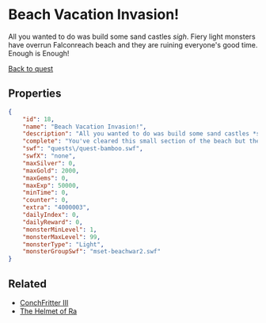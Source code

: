 # Beach Vacation Invasion!

All you wanted to do was build some sand castles *sigh*. Fiery light monsters have overrun Falconreach beach and they are ruining everyone's good time. Enough is Enough!

[Back to quest](../quests.md)

## Properties

```json
{
    "id": 18,
    "name": "Beach Vacation Invasion!",
    "description": "All you wanted to do was build some sand castles *sigh*. Fiery light monsters have overrun Falconreach beach and they are ruining everyone's good time. Enough is Enough!",
    "complete": "You've cleared this small section of the beach but the temperature is rising and the beach monsters are giving everyone sunburns! Clear the rest of the beach so that people can enjoy their break!",
    "swf": "quests\/quest-bamboo.swf",
    "swfX": "none",
    "maxSilver": 0,
    "maxGold": 2000,
    "maxGems": 0,
    "maxExp": 50000,
    "minTime": 0,
    "counter": 0,
    "extra": "4000003",
    "dailyIndex": 0,
    "dailyReward": 0,
    "monsterMinLevel": 1,
    "monsterMaxLevel": 99,
    "monsterType": "Light",
    "monsterGroupSwf": "mset-beachwar2.swf"
}
```

## Related

- [ConchFritter III](../items/899-conchfritter-iii.md)
- [The Helmet of Ra](../items/901-the-helmet-of-ra.md)

